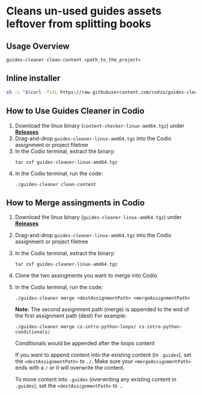 # Cleans un-used guides assets leftover from splitting books

## Usage Overview
`guides-cleaner clean-content <path_to_the_project>`

## Inline installer

```bash
sh -c "$(curl -fsSL https://raw.githubusercontent.com/codio/guides-cleaner/master/installer.sh)"
```

## How to Use Guides Cleaner in Codio
1. Download the linux binary (`content-checker-linux-amd64.tgz`) under [**Releases**](https://github.com/codio/guides-cleaner/releases)
2. Drag-and-drop `guides-cleaner-linux-amd64.tgz` into the Codio assignment or project filetree
3. In the Codio terminal, extract the binary:
    ```
    tar zxf guides-cleaner-linux-amd64.tgz
    ```
4. In the Codio terminal, run the code:
    ```
    ./guides-cleaner clean-content
    ```
## How to Merge assingments in Codio
1. Download the linux binary (`guides-cleaner-linux-amd64.tgz`) under [**Releases**](https://github.com/codio/guides-cleaner/releases)
2. Drag-and-drop `guides-cleaner-linux-amd64.tgz` into the Codio assignment or project filetree
3. In the Codio terminal, extract the binary:
    ```
    tar zxf guides-cleaner-linux-amd64.tgz
    ```
4. Clone the two assingments you want to merge into Codio
5. In the Codio terminal, run the code:
    ```
    ./guides-cleaner merge <destAssignmentPath> <mergeAssignmentPath>
    ```

    **Note:** The second assignment path (merge) is appended to the end of the first assignment path (dest)
    For example:
    ```
    ./guides-cleaner merge cs-intro-python-loops/ cs-intro-python-conditionals/
    ```
    Conditionals would be appended after the loops content

    If you want to append content into the existing content (in `.guides`), set the `<destAssignmentPath>` to `./`. Make sure your `<mergeAssignmentPath>` ends with a `/` or it will overwrite the content.
    
    To move content into `.guides` (overwriting any existing content in `.guides`), set the `<destAssignmentPath>` to `.`.

